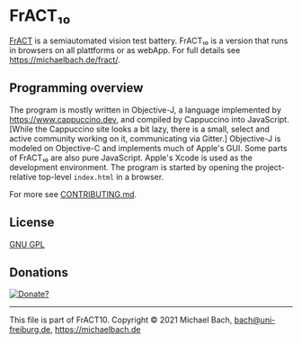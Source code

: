 # FrACT₁₀

[FrACT](https://michaelbach.de/fract/) is a semiautomated vision test battery. FrACT₁₀ is a version that runs in browsers on all plattforms or as webApp. For full details see <https://michaelbach.de/fract/>.

## Programming overview
The program is mostly written in Objective-J, a language implemented by <https://www.cappuccino.dev>, and compiled by Cappuccino into JavaScript. [While the Cappuccino site looks a bit lazy, there is a small, select and active community working on it, communicating via Gitter.] Objective-J is modeled on Objective-C and implements much of Apple's GUI. Some parts of FrACT₁₀ are also pure JavaScript. Apple's Xcode is used as the development environment. The program is started by opening the project-relative top-level `index.html` in a browser.

For more see [CONTRIBUTING.md](CONTRIBUTING.md).

<!--
## Some History
+ 2024-02-08 FrACT10 advances steadily, Cappuccino only slowly - at least based on Node now
+ 2021-06-01 made open source
+ 2020-05-24 created the github repository
+ 2015 began porting from the "classical" FrACT3.x.
-->

## License
[GNU GPL](LICENSE.md)


## Donations  
[![Donate?](https://www.paypalobjects.com/en_US/i/btn/btn_donate_SM.gif)](https://www.paypal.com/cgi-bin/webscr?cmd=_s-xclick&hosted_button_id=Z9ERGF97E67AJ)

<hr>

This file is part of FrACT10.
Copyright © 2021 Michael Bach, bach@uni-freiburg.de, <https://michaelbach.de>
